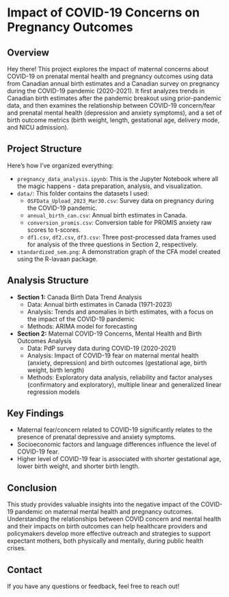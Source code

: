 # Impact of COVID-19 Concerns on Pregnancy Outcomes

## Overview
Hey there!
This project explores the impact of maternal concerns about COVID-19 on prenatal mental health and pregnancy outcomes using data from Canadian annual birth estimates and a Canadian survey on pregnancy during the COVID-19 pandemic (2020-2021). It first analyzes trends in Canadian birth estimates after the pandemic breakout using prior-pandemic data, and then examines the relationship between COVID-19 concern/fear and prenatal mental health (depression and anxiety symptoms), and a set of birth outcome metrics (birth weight, length, gestational age, delivery mode, and NICU admission).
 

## Project Structure
Here’s how I’ve organized everything:
- `pregnancy_data_analysis.ipynb`: This is the Jupyter Notebook where all the magic happens - data preparation, analysis, and visualization.
- `data/`: This folder contains the datasets I used:
  - `OSFData_Upload_2023_Mar30.csv`: Survey data on pregnancy during the COVID-19 pandemic.
  - `annual_birth_can.csv`: Annual birth estimates in Canada.
  - `conversion_promis.csv`: Conversion table for PROMIS anxiety raw scores to t-scores.
  - `df1.csv`, `df2.csv`, `df3.csv`: Three post-processed data frames used for analysis of the three questions in Section 2, respectively.
- `standardized_sem.png`: A demonstration graph of the CFA model created using the R-lavaan package.

## Analysis Structure
- **Section 1:** Canada Birth Data Trend Analysis
  - Data: Annual birth estimates in Canada (1971-2023)
  - Analysis: Trends and anomalies in birth estimates, with a focus on the impact of the COVID-19 pandemic
  - Methods: ARIMA model for forecasting
- **Section 2:** Maternal COVID-19 Concerns, Mental Health and Birth Outcomes Analysis
  - Data: PdP survey data during COVID-19 (2020-2021)
  - Analysis: Impact of COVID-19 fear on maternal mental health (anxiety, depression) and birth outcomes (gestational age, birth weight, birth length)
  - Methods: Exploratory data analysis, reliability and factor analyses (confirmatory and exploratory), multiple linear and generalized linear regression models

## Key Findings
- Maternal fear/concern related to COVID-19 significantly relates to the presence of prenatal depressive and anxiety symptoms.
- Socioeconomic factors and language differences influence the level of COVID-19 fear.
- Higher level of COVID-19 fear is associated with shorter gestational age, lower birth weight, and shorter birth length.

## Conclusion
This study provides valuable insights into the negative impact of the COVID-19 pandemic on maternal mental health and pregnancy outcomes. Understanding the relationships between COVID concern and mental health and their impacts on birth outcomes can help healthcare providers and policymakers develop more effective outreach and strategies to support expectant mothers, both physically and mentally, during public health crises.

## Contact
If you have any questions or feedback, feel free to reach out!
